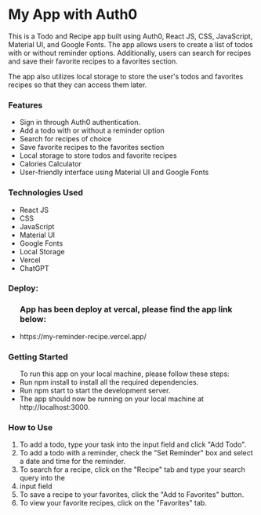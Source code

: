 # My App with Auth0
This is a Todo and Recipe app built using Auth0, React JS, CSS, JavaScript, Material UI, and Google Fonts. The app allows users to create a list of todos with or without reminder options. Additionally, users can search for recipes and save their favorite recipes to a favorites section.

The app also utilizes local storage to store the user's todos and favorites recipes so that they can access them later.

### Features
<ul> 
<li>Sign in through Auth0 authentication.</li>
<li>Add a todo with or without a reminder option</li>
<li>Search for recipes of choice</li>
<li>Save favorite recipes to the favorites section</li>
<li>Local storage to store todos and favorite recipes</li>
<li>Calories Calculator</li>
<li>User-friendly interface using Material UI and Google Fonts</li>
</ul>

###  Technologies Used
<ul>
<li>React JS</li>
<li>CSS</li>
<li>JavaScript</li>
<li>Material UI</li>
<li>Google Fonts</li>
<li>Local Storage</li>
<li>Vercel</li>
<li>ChatGPT</li>
</ul>

### Deploy:
<ul>
    <h3>App has been deploy at vercal, please find the app link below:</h3>
    <li>https://my-reminder-recipe.vercel.app/</li>
</ul> 

###  Getting Started
<ul>To run this app on your local machine, please follow these steps:
<li>Run npm install to install all the required dependencies.</li>
<li>Run npm start to start the development server.</li>
<li>The app should now be running on your local machine at http://localhost:3000.</li>
</ul>

### How to Use
<ol>

<li>To add a todo, type your task into the input field and click "Add Todo".</li>
<li>To add a todo with a reminder, check the "Set Reminder" box and select a date and time for the reminder.</li>
<li>To search for a recipe, click on the "Recipe" tab and type your search query into the
<li>input field</li>
<li>To save a recipe to your favorites, click the "Add to Favorites" button.</li>
<li>To view your favorite recipes, click on the "Favorites" tab.</li>
</ol>

